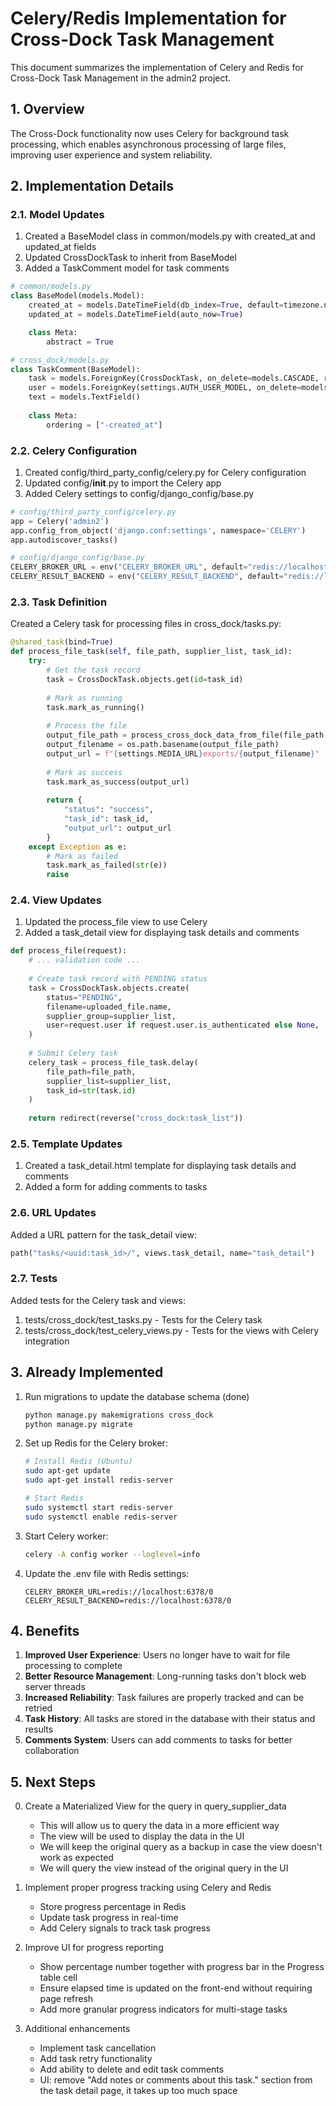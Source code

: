 # Celery/Redis Implementation for Cross-Dock Task Management

This document summarizes the implementation of Celery and Redis for Cross-Dock Task Management in the admin2 project.

## 1. Overview

The Cross-Dock functionality now uses Celery for background task processing, which enables asynchronous processing of large files, improving user experience and system reliability.

## 2. Implementation Details

### 2.1. Model Updates

1. Created a BaseModel class in common/models.py with created_at and updated_at fields
2. Updated CrossDockTask to inherit from BaseModel
3. Added a TaskComment model for task comments

```python
# common/models.py
class BaseModel(models.Model):
    created_at = models.DateTimeField(db_index=True, default=timezone.now)
    updated_at = models.DateTimeField(auto_now=True)

    class Meta:
        abstract = True

# cross_dock/models.py
class TaskComment(BaseModel):
    task = models.ForeignKey(CrossDockTask, on_delete=models.CASCADE, related_name="comments")
    user = models.ForeignKey(settings.AUTH_USER_MODEL, on_delete=models.SET_NULL, null=True, blank=True)
    text = models.TextField()
    
    class Meta:
        ordering = ["-created_at"]
```

### 2.2. Celery Configuration

1. Created config/third_party_config/celery.py for Celery configuration
2. Updated config/__init__.py to import the Celery app
3. Added Celery settings to config/django_config/base.py

```python
# config/third_party_config/celery.py
app = Celery('admin2')
app.config_from_object('django.conf:settings', namespace='CELERY')
app.autodiscover_tasks()

# config/django_config/base.py
CELERY_BROKER_URL = env("CELERY_BROKER_URL", default="redis://localhost:6378/0")
CELERY_RESULT_BACKEND = env("CELERY_RESULT_BACKEND", default="redis://localhost:6378/0")
```

### 2.3. Task Definition

Created a Celery task for processing files in cross_dock/tasks.py:

```python
@shared_task(bind=True)
def process_file_task(self, file_path, supplier_list, task_id):
    try:
        # Get the task record
        task = CrossDockTask.objects.get(id=task_id)
        
        # Mark as running
        task.mark_as_running()
        
        # Process the file
        output_file_path = process_cross_dock_data_from_file(file_path, supplier_list)
        output_filename = os.path.basename(output_file_path)
        output_url = f"{settings.MEDIA_URL}exports/{output_filename}"
        
        # Mark as success
        task.mark_as_success(output_url)
        
        return {
            "status": "success",
            "task_id": task_id,
            "output_url": output_url
        }
    except Exception as e:
        # Mark as failed
        task.mark_as_failed(str(e))
        raise
```

### 2.4. View Updates

1. Updated the process_file view to use Celery
2. Added a task_detail view for displaying task details and comments

```python
def process_file(request):
    # ... validation code ...
    
    # Create task record with PENDING status
    task = CrossDockTask.objects.create(
        status="PENDING",
        filename=uploaded_file.name,
        supplier_group=supplier_list,
        user=request.user if request.user.is_authenticated else None,
    )
    
    # Submit Celery task
    celery_task = process_file_task.delay(
        file_path=file_path,
        supplier_list=supplier_list,
        task_id=str(task.id)
    )
    
    return redirect(reverse("cross_dock:task_list"))
```

### 2.5. Template Updates

1. Created a task_detail.html template for displaying task details and comments
2. Added a form for adding comments to tasks

### 2.6. URL Updates

Added a URL pattern for the task_detail view:

```python
path("tasks/<uuid:task_id>/", views.task_detail, name="task_detail")
```

### 2.7. Tests

Added tests for the Celery task and views:

1. tests/cross_dock/test_tasks.py - Tests for the Celery task
2. tests/cross_dock/test_celery_views.py - Tests for the views with Celery integration

## 3. Already Implemented

1. Run migrations to update the database schema (done)
   ```bash
   python manage.py makemigrations cross_dock
   python manage.py migrate
   ```

2. Set up Redis for the Celery broker:
   ```bash
   # Install Redis (Ubuntu)
   sudo apt-get update
   sudo apt-get install redis-server
   
   # Start Redis
   sudo systemctl start redis-server
   sudo systemctl enable redis-server
   ```

3. Start Celery worker:
   ```bash
   celery -A config worker --loglevel=info
   ```

4. Update the .env file with Redis settings:
   ```
   CELERY_BROKER_URL=redis://localhost:6378/0
   CELERY_RESULT_BACKEND=redis://localhost:6378/0
   ```

## 4. Benefits

1. **Improved User Experience**: Users no longer have to wait for file processing to complete
2. **Better Resource Management**: Long-running tasks don't block web server threads
3. **Increased Reliability**: Task failures are properly tracked and can be retried
4. **Task History**: All tasks are stored in the database with their status and results
5. **Comments System**: Users can add comments to tasks for better collaboration

## 5. Next Steps

0. Create a Materialized View for the query in query_supplier_data
   - This will allow us to query the data in a more efficient way
   - The view will be used to display the data in the UI
   - We will keep the original query as a backup in case the view doesn't work as expected
   - We will query the view instead of the original query in the UI

1. Implement proper progress tracking using Celery and Redis
   - Store progress percentage in Redis
   - Update task progress in real-time
   - Add Celery signals to track task progress

2. Improve UI for progress reporting
   - Show percentage number together with progress bar in the Progress table cell
   - Ensure elapsed time is updated on the front-end without requiring page refresh
   - Add more granular progress indicators for multi-stage tasks

3. Additional enhancements
   - Implement task cancellation
   - Add task retry functionality
   - Add ability to delete and edit task comments
   - UI: remove "Add notes or comments about this task." section from the task detail page, it takes up too much space
